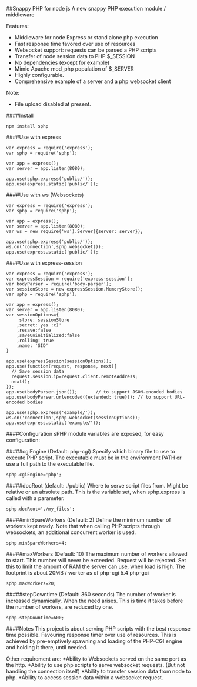 ##Snappy PHP for node js
A new snappy PHP execution module / middleware 

Features:
* Middleware for node Express or stand alone php execution
* Fast response time favored over use of resources
* Websocket support: requests can be parsed a PHP scripts
* Transfer of node session data to PHP $_SESSION
* No dependencies (except for example)
* Mimic Apache mod_php population of $_SERVER
* Highly configurable.
* Comprehensive example of a server and a php websocket client

Note:
* File upload disabled at present.

####Install

    npm install sphp


####Use with express

    var express = require('express');
    var sphp = require('sphp');
    
    var app = express();
    var server = app.listen(8080);
    
    app.use(sphp.express('public/'));
    app.use(express.static('public/'));

####Use with ws (Websockets)

    var express = require('express');
    var sphp = require('sphp');
    
    var app = express();
    var server = app.listen(8080);
    var ws = new require('ws').Server({server: server});
    
    app.use(sphp.express('public/'));
    ws.on('connection',sphp.websocket());
    app.use(express.static('public/'));
    
####Use with express-session

    var express = require('express');
    var expressSession = require('express-session');
    var bodyParser = require('body-parser');
    var sessionStore = new expressSession.MemoryStore();
    var sphp = require('sphp');
    
    var app = express();
    var server = app.listen(8080);
    var sessionOptions={
         store: sessionStore
        ,secret:'yes :c)'
        ,resave:false
        ,saveUninitialized:false
        ,rolling: true
        ,name: 'SID'
    }

    app.use(expressSession(sessionOptions));
    app.use(function(request, response, next){ 
      // Save session data
      request.session.ip=request.client.remoteAddress;
      next();
    });
    app.use(bodyParser.json());       // to support JSON-encoded bodies
    app.use(bodyParser.urlencoded({extended: true})); // to support URL-encoded bodies

    app.use(sphp.express('example/'));
    ws.on('connection',sphp.websocket(sessionOptions));
    app.use(express.static('example/'));

####Configuration
sPHP module variables are exposed, for easy configuration:

#####cgiEngine (Default: php-cgi)
Specify which binary file to use to execute PHP script. The executable must be in the environment PATH or use a full path to the executable file.

    sphp.cgiEngine='php';

#####docRoot (default: ./public)
Where to serve script files from. Might be relative or an absolute path. This is the variable set, when sphp.express is called with a parameter.

    sphp.docRoot='./my_files';

#####minSpareWorkers (Default: 2)
Define the minimum number of workers kept ready. 
Note that when calling PHP scripts through websockets, an additional concurrent worker is used. 


    sphp.minSpareWorkers=4;

#####maxWorkers (Default: 10)
The maximum number of workers allowed to start. This number will never be exceeded. Request will be rejected.
Set this to limit the amount of RAM the server can use, when load is high. The footprint is about 20MB / worker as of php-cgi 5.4 php-gci

    sphp.maxWorkers=20;

#####stepDowntime (Default: 360 seconds)
The number of worker is increased dynamically, When the need arises. This is time it takes before the number of workers, are reduced by one.

    sphp.stepDowntime=600;


####Notes
This project is about serving PHP scripts with the best response time possible. Favouring response timer over use of resources. This is achieved by pre-emptively spawning and loading of the PHP-CGI engine and holding it there, until needed.

Other requirement are:
*Ability to Websockets served on the same port as the http.
*Ability to use php scripts to serve websocket requests. (But not handling the connection itself)
*Ability to transfer session data from node to php. 
*Ability to access session data within a websocket request.







